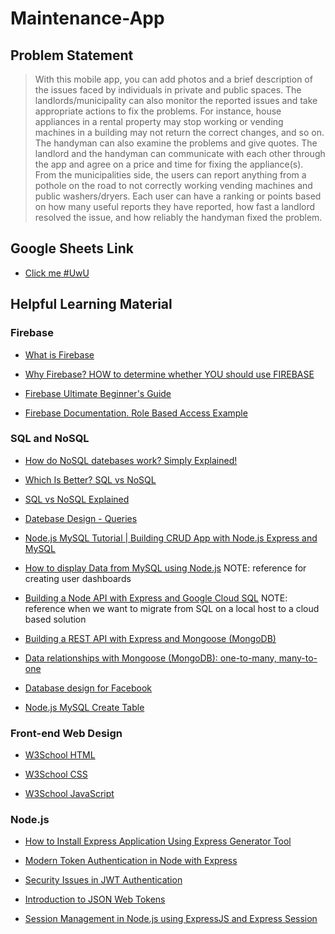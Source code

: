 # Maintenance-App

## Problem Statement
> With this mobile app, you can add photos and a brief description of the issues 
> faced by individuals in private and public spaces. The landlords/municipality 
> can also monitor the reported issues and take appropriate actions to fix the 
> problems. For instance, house appliances in a rental property may stop working 
> or vending machines in a building may not return the correct changes, and so on. 
> The handyman can also examine the problems and give quotes. The landlord and the 
> handyman can communicate with each other through the app and agree 
> on a price and time for fixing the appliance(s). From the municipalities side, 
> the users can report anything from a pothole on the road to not 
> correctly working vending machines and public washers/dryers. Each user can have 
> a ranking or points based on how many useful reports they have 
> reported, how fast a landlord resolved the issue, and how reliably the handyman fixed the problem. 

## Google Sheets Link
- [Click me #UwU](https://docs.google.com/spreadsheets/d/16mKJtwNAgq15PcCzK8cvLiK34q0-96wFSoO1pmSr0Wg/edit?usp=sharing)

## Helpful Learning Material
### Firebase
- [What is Firebase](https://www.youtube.com/watch?v=-pyo67HWuOI)

- [Why Firebase? HOW to determine whether YOU should use FIREBASE](https://www.youtube.com/watch?v=urdyRxsuBxQ)

- [Firebase Ultimate Beginner's Guide](https://www.youtube.com/watch?v=9kRgVxULbag&t=1098s)

- [Firebase Documentation. Role Based Access Example](https://firebase.google.com/docs/firestore/solutions/role-based-access)

### SQL and NoSQL

- [How do NoSQL datebases work? Simply Explained!](https://www.youtube.com/watch?v=0buKQHokLK8)

- [Which Is Better? SQL vs NoSQL](https://www.youtube.com/watch?v=t0GlGbtMTio)

- [SQL vs NoSQL Explained](https://www.youtube.com/watch?v=ruz-vK8IesE)

- [Datebase Design - Queries](https://web.csulb.edu/colleges/coe/cecs/dbdesign/dbdesign.php?page=sql/queries.php)

- [Node.js MySQL Tutorial | Building CRUD App with Node.js Express and MySQL](https://www.youtube.com/watch?v=xn9ef5pod18)

- [How to display Data from MySQL using Node.js](https://codingstatus.com/how-to-display-data-from-mysql-database-table-in-node-js/) NOTE: reference for creating user dashboards

- [Building a Node API with Express and Google Cloud SQL](https://austinhale.medium.com/building-a-node-api-with-express-and-google-cloud-sql-9bda260b040f) NOTE: reference when we want to migrate from SQL on a local host to a cloud based solution

- [Building a REST API with Express and Mongoose (MongoDB)](https://github.com/rahmanfadhil/learn-express-mongoose)

- [Data relationships with Mongoose (MongoDB): one-to-many, many-to-one](https://www.bezkoder.com/mongoose-one-to-many-relationship/#Case_3_Mongoose_One-to-Many_aLot_Relationship)

- [Database design for Facebook](https://medium.com/@rithwikkukunuri30/database-design-for-facebook-4f52b55ebe94)

- [Node.js MySQL Create Table](https://www.w3schools.com/nodejs/nodejs_mysql_create_table.asp)

### Front-end Web Design

- [W3School HTML](https://www.w3schools.com/html/default.asp)

- [W3School CSS](https://www.w3schools.com/css/default.asp)

- [W3School JavaScript](https://www.w3schools.com/js/default.asp)

### Node.js
- [How to Install Express Application Using Express Generator Tool](https://codingstatus.com/how-to-install-express-application-using-express-generator-tool/)

- [Modern Token Authentication in Node with Express](https://developer.okta.com/blog/2019/02/14/modern-token-authentication-in-node-with-express)

- [Security Issues in JWT Authentication](https://www.softwaresecured.com/security-issues-jwt-authentication/)

- [Introduction to JSON Web Tokens](https://jwt.io/introduction)

- [Session Management in Node.js using ExpressJS and Express Session](https://www.section.io/engineering-education/session-management-in-nodejs-using-expressjs-and-express-session/)
